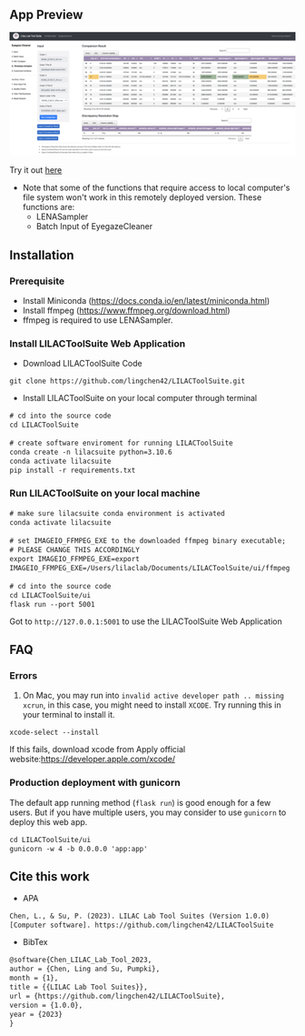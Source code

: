 ## App Preview

![preview](https://github.com/lingchen42/LILACToolSuite/blob/main/assets/AppPreview.png)

Try it out [here](http://3.21.40.13:8000/eyegazecleaner/input) 

* Note that some of the functions that require access to local computer's file system won't work in this remotely deployed version. These functions are:
  * LENASampler
  * Batch Input of EyegazeCleaner

## Installation

### Prerequisite
* Install Miniconda (https://docs.conda.io/en/latest/miniconda.html)
* Install ffmpeg (https://www.ffmpeg.org/download.html)
 * ffmpeg is required to use LENASampler.


### Install LILACToolSuite Web Application
* Download LILACToolSuite Code
```
git clone https://github.com/lingchen42/LILACToolSuite.git
```

* Install LILACToolSuite on your local computer through terminal
```
# cd into the source code
cd LILACToolSuite 

# create software enviroment for running LILACToolSuite
conda create -n lilacsuite python=3.10.6
conda activate lilacsuite
pip install -r requirements.txt
```

### Run LILACToolSuite on your local machine
```
# make sure lilacsuite conda environment is activated
conda activate lilacsuite

# set IMAGEIO_FFMPEG_EXE to the downloaded ffmpeg binary executable; 
# PLEASE CHANGE THIS ACCORDINGLY
export IMAGEIO_FFMPEG_EXE=export IMAGEIO_FFMPEG_EXE=/Users/lilaclab/Documents/LILACToolSuite/ui/ffmpeg

# cd into the source code
cd LILACToolSuite/ui
flask run --port 5001
```
Got to `http://127.0.0.1:5001` to use the LILACToolSuite Web Application


## FAQ

### Errors
1. On Mac, you may run into `invalid active developer path .. missing xcrun`, in this case, you might need to install `XCODE`. Try running this in your terminal to install it.

```
xcode-select --install
```
If this fails, download xcode from Apply official website:https://developer.apple.com/xcode/


### Production deployment with gunicorn
The default app running method (`flask run`) is good enough for a few users. But if you have multiple users, you may consider to use `gunicorn` to deploy this web app.
```
cd LILACToolSuite/ui
gunicorn -w 4 -b 0.0.0.0 'app:app'
```


## Cite this work
* APA
```
Chen, L., & Su, P. (2023). LILAC Lab Tool Suites (Version 1.0.0) [Computer software]. https://github.com/lingchen42/LILACToolSuite
```

* BibTex
```
@software{Chen_LILAC_Lab_Tool_2023,
author = {Chen, Ling and Su, Pumpki},
month = {1},
title = {{LILAC Lab Tool Suites}},
url = {https://github.com/lingchen42/LILACToolSuite},
version = {1.0.0},
year = {2023}
}
```
